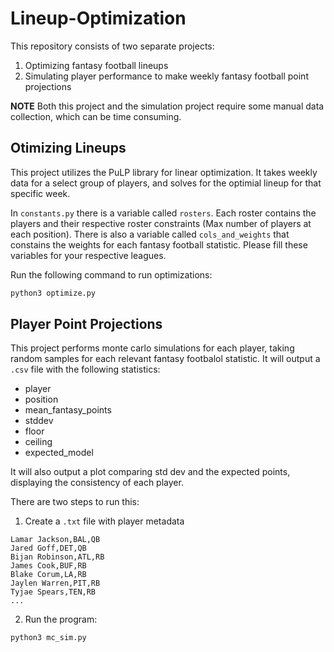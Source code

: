 # Lineup-Optimization

This repository consists of two separate projects:

1. Optimizing fantasy football lineups
2. Simulating player performance to make weekly fantasy football point projections

**NOTE** Both this project and the simulation project require some manual data collection, which can be time consuming.

## Otimizing Lineups
This project utilizes the PuLP library for linear optimization. It takes weekly data for a select group of players, and solves for the optimial lineup for that specific week.

In `constants.py` there is a variable called `rosters`. Each roster contains the players and their respective roster constraints (Max number of players at each position). There is also a variable called `cols_and_weights` that constains the weights for each fantasy football statistic. Please fill these variables for your respective leagues.

Run the following command to run optimizations:
```bash
python3 optimize.py
```

## Player Point Projections
This project performs monte carlo simulations for each player, taking random samples for each relevant fantasy footbalol statistic. It will output a `.csv` file with the following statistics:

- player
- position
- mean_fantasy_points
- stddev
- floor
- ceiling
- expected_model

It will also output a plot comparing std dev and the expected points, displaying the consistency of each player.

There are two steps to run this:

1. Create a `.txt` file with player metadata
```text
Lamar Jackson,BAL,QB
Jared Goff,DET,QB
Bijan Robinson,ATL,RB
James Cook,BUF,RB
Blake Corum,LA,RB
Jaylen Warren,PIT,RB
Tyjae Spears,TEN,RB
...
```

2. Run the program:
```bash
python3 mc_sim.py
```

